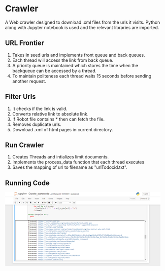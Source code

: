 # Crawler
A Web crawler designed to download .xml files from the urls it visits.
Python along with Jupyter notebook is used and the relevant libraries are imported.

## URL Frontier 
1) Takes in seed urls and implements front queue and back queues. 
2) Each thread will access the link from back queue.
3) A priority queue is maintained which stores the time when the backqueue can be accessed by a thread.
4) To maintain politeness each thread waits 15 seconds before sending another request.

## Filter Urls
1) It checks if the link is valid.
2) Converts relative link to absolute link.
3) If Robot file contains * then can fetch the file.
4) Removes duplicate urls.
5) Download .xml of html pages in current directory.

## Run Crawler
1) Creates Threads and intializes limit documents.
2) Implements the process_data function that each thread executes
3) Saves the mapping of url to filename as "urlTodocid.txt".

## Running Code
![CodeImage](https://github.com/froheel/Crawler/blob/main/RunningCode.PNG)
